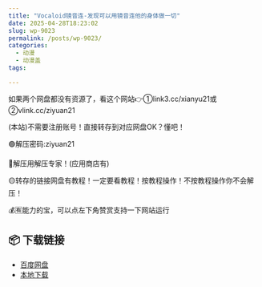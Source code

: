 ```yaml
---
title: "Vocaloid镜音连-发现可以用镜音连他的身体做一切"
date: 2025-04-28T18:23:02
slug: wp-9023
permalink: /posts/wp-9023/
categories:
  - 动漫
  - 动漫盖
tags:

---
```


如果两个网盘都没有资源了，看这个网站👉①link3.cc/xianyu21或②vlink.cc/ziyuan21

(本站)不需要注册账号！直接转存到对应网盘OK？懂吧！

🟢解压密码:ziyuan21

🔵解压用解压专家！(应用商店有)

🟡转存的链接网盘有教程！一定要看教程！按教程操作！不按教程操作你不会解压！

💰🈶能力的宝，可以点左下角赞赏支持一下网站运行

## 📦 下载链接
- [百度网盘](https://blziyuan21.com/pay-download/9023?key=a3fb803d18&down_id=0)
- [本地下载](https://blziyuan21.com/pay-download/9023?key=a3fb803d18&down_id=1)

